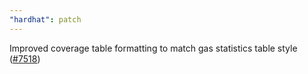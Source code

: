 ```yaml
---
"hardhat": patch
---
```


Improved coverage table formatting to match gas statistics table style ([#7518](https://github.com/NomicFoundation/hardhat/pull/7518))
